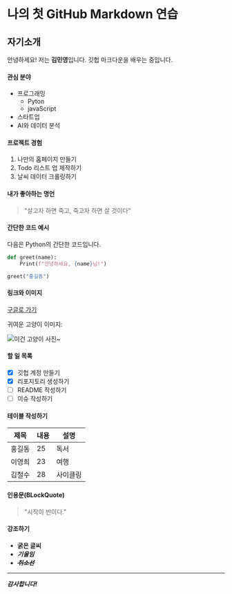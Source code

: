# 나의 첫 GitHub Markdown 연습

## 자기소개

안녕하세요! 저는 **김민영**입니다. 깃헙 마크다운을 배우는 중입니다.

#### 관심 분야
- 프로그래밍
  - Pyton
  - javaScript
- 스타트업
- AI와 데이터 분석

#### 프로젝트 경험
1. 나만의 홈페이지 만들기
2. Todo 리스트 업 제작하기
3. 날씨 데이터 크롤링하기

#### 내가 좋아하는 명언
> "살고자 하면 죽고, 죽고자 하면 살 것이다"

#### 간단한 코드 예시
다음은 Python의 간단한 코드입니다.

```python
def greet(name):
    Print(f"안녕하세요, {name}님!")

greet("홍길동")
```

#### 링크와 이미지
[구글로 가기](https://image.dongascience.com/Photo/2020/10/8a5748b94df480da7df06adcdaa417c9.jpg)

귀여운 고양이 이미지: 

![이건 고양이 사진~](https://image.dongascience.com/Photo/2020/10/8a5748b94df480da7df06adcdaa417c9.jpg)

#### 할 일 목록
- [X] 깃헙 계정 만들기
- [x] 리포지토리 생성하기
- [ ] README 작성하기
- [ ] 이슈 작성하기

 #### 테이블 작성하기
 |제목|내용|설명|
 |------|---|---|
 |홍길동|25|독서|
 |이영희|23|여행|
 |김철수|28|사이클링|

#### 인용문(BLockQuote)
> "시작이 반이다."

#### 강조하기
- <strong> 굵은 글씨
- <em> 기울임
- <del> 취소선

---

감사합니다!
